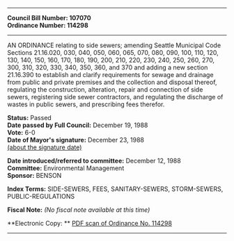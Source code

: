 * * * * *  
  
**Council Bill Number: [](#h0)[](#h2)107070**   
**Ordinance Number: 114298**  
  
* * * * *  
  
AN ORDINANCE relating to side sewers; amending Seattle Municipal Code Sections 21.16.020, 030, 040, 050, 060, 065, 070, 080, 090, 100, 110, 120, 130, 140, 150, 160, 170, 180, 190, 200, 210, 220, 230, 240, 250, 260, 270, 300, 310, 320, 330, 340, 350, 360, and 370 and adding a new section 21.16.390 to establish and clarify requirements for sewage and drainage from public and private premises and the collection and disposal thereof, regulating the construction, alteration, repair and connection of side sewers, registering side sewer contractors, and regulating the discharge of wastes in public sewers, and prescribing fees therefor.  
  
**Status:** Passed   
**Date passed by Full Council:** December 19, 1988   
**Vote:** 6-0   
**Date of Mayor's signature:** December 23, 1988   
[(about the signature date)](/~public/approvaldate.htm)   
  
  
**Date introduced/referred to committee:** December 12, 1988   
**Committee:** Environmental Management   
**Sponsor:** BENSON   
  
**Index Terms:** SIDE-SEWERS, FEES, SANITARY-SEWERS, STORM-SEWERS, PUBLIC-REGULATIONS  
  
**Fiscal Note:** *(No fiscal note available at this time)*  
  
**Electronic Copy: ** [PDF scan of Ordinance No. 114298](/~archives/Ordinances/Ord_114298.pdf)  
  
* * * * *  
